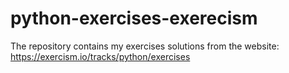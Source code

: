 # python-exercises-exerecism

The repository contains my exercises solutions from the website:
https://exercism.io/tracks/python/exercises
